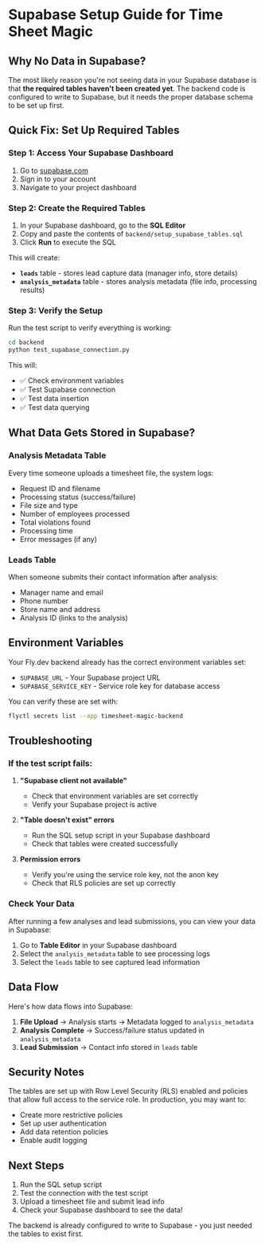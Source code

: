 # Supabase Setup Guide for Time Sheet Magic

## Why No Data in Supabase?

The most likely reason you're not seeing data in your Supabase database is that **the required tables haven't been created yet**. The backend code is configured to write to Supabase, but it needs the proper database schema to be set up first.

## Quick Fix: Set Up Required Tables

### Step 1: Access Your Supabase Dashboard

1. Go to [supabase.com](https://supabase.com)
2. Sign in to your account
3. Navigate to your project dashboard

### Step 2: Create the Required Tables

1. In your Supabase dashboard, go to the **SQL Editor**
2. Copy and paste the contents of `backend/setup_supabase_tables.sql`
3. Click **Run** to execute the SQL

This will create:
- **`leads`** table - stores lead capture data (manager info, store details)
- **`analysis_metadata`** table - stores analysis metadata (file info, processing results)

### Step 3: Verify the Setup

Run the test script to verify everything is working:

```bash
cd backend
python test_supabase_connection.py
```

This will:
- ✅ Check environment variables
- ✅ Test Supabase connection
- ✅ Test data insertion
- ✅ Test data querying

## What Data Gets Stored in Supabase?

### Analysis Metadata Table
Every time someone uploads a timesheet file, the system logs:
- Request ID and filename
- Processing status (success/failure)
- File size and type
- Number of employees processed
- Total violations found
- Processing time
- Error messages (if any)

### Leads Table
When someone submits their contact information after analysis:
- Manager name and email
- Phone number
- Store name and address
- Analysis ID (links to the analysis)

## Environment Variables

Your Fly.dev backend already has the correct environment variables set:
- `SUPABASE_URL` - Your Supabase project URL
- `SUPABASE_SERVICE_KEY` - Service role key for database access

You can verify these are set with:
```bash
flyctl secrets list --app timesheet-magic-backend
```

## Troubleshooting

### If the test script fails:

1. **"Supabase client not available"**
   - Check that environment variables are set correctly
   - Verify your Supabase project is active

2. **"Table doesn't exist" errors**
   - Run the SQL setup script in your Supabase dashboard
   - Check that tables were created successfully

3. **Permission errors**
   - Verify you're using the service role key, not the anon key
   - Check that RLS policies are set up correctly

### Check Your Data

After running a few analyses and lead submissions, you can view your data in Supabase:

1. Go to **Table Editor** in your Supabase dashboard
2. Select the `analysis_metadata` table to see processing logs
3. Select the `leads` table to see captured lead information

## Data Flow

Here's how data flows into Supabase:

1. **File Upload** → Analysis starts → Metadata logged to `analysis_metadata`
2. **Analysis Complete** → Success/failure status updated in `analysis_metadata`
3. **Lead Submission** → Contact info stored in `leads` table

## Security Notes

The tables are set up with Row Level Security (RLS) enabled and policies that allow full access to the service role. In production, you may want to:

- Create more restrictive policies
- Set up user authentication
- Add data retention policies
- Enable audit logging

## Next Steps

1. Run the SQL setup script
2. Test the connection with the test script
3. Upload a timesheet file and submit lead info
4. Check your Supabase dashboard to see the data!

The backend is already configured to write to Supabase - you just needed the tables to exist first. 